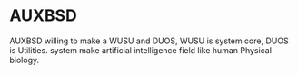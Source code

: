 # AUXBSD
AUXBSD willing to make a WUSU and DUOS, WUSU is system core,  DUOS is Utilities. system make artificial intelligence field like human Physical biology.
